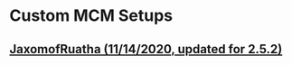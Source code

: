 # Custom MCM Setups

## [JaxomofRuatha (11/14/2020, updated for 2.5.2)](custom-mcm-settings/JOR_custommcm.md)
